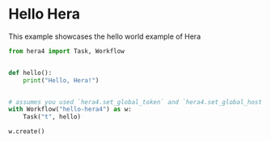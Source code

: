 # Hello Hera

This example showcases the hello world example of Hera

```python
from hera4 import Task, Workflow


def hello():
    print("Hello, Hera!")


# assumes you used `hera4.set_global_token` and `hera4.set_global_host` so that the workflow can be submitted
with Workflow("hello-hera4") as w:
    Task("t", hello)

w.create()
```
